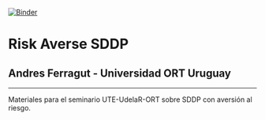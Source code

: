 [![Binder](https://mybinder.org/badge_logo.svg)](https://mybinder.org/v2/gh/Grupo-MATE/risk_averse_sddp/master)

# Risk Averse SDDP

## Andres Ferragut - Universidad ORT Uruguay

-----

Materiales para el seminario UTE-UdelaR-ORT sobre SDDP con aversión al riesgo.
